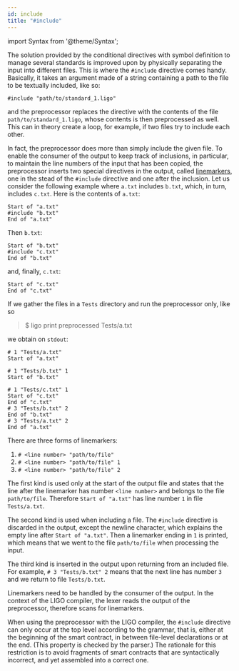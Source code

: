 ```yaml
---
id: include
title: "#include"
---
```


import Syntax from '@theme/Syntax';

The solution provided by the conditional directives with symbol
definition to manage several standards is improved upon by physically
separating the input into different files. This is where the
`#include` directive comes handy. Basically, it takes an argument made
of a string containing a path to the file to be textually included,
like so:

```
#include "path/to/standard_1.ligo"
```

and the preprocessor replaces the directive with the contents of the
file `path/to/standard_1.ligo`, whose contents is then preprocessed as
well. This can in theory create a loop, for example, if two files try
to include each other.

In fact, the preprocessor does more than simply include the given
file. To enable the consumer of the output to keep track of
inclusions, in particular, to maintain the line numbers of the input
that has been copied, the preprocessor inserts two special directives
in the output, called
[linemarkers](https://gcc.gnu.org/onlinedocs/cpp/Preprocessor-Output.html),
one in the stead of the `#include` directive and one after the
inclusion. Let us consider the following example where `a.txt`
includes `b.txt`, which, in turn, includes `c.txt`. Here is the
contents of `a.txt`:

```
Start of "a.txt"
#include "b.txt"
End of "a.txt"
```

Then `b.txt`:

```
Start of "b.txt"
#include "c.txt"
End of "b.txt"
```

and, finally, `c.txt`:

```
Start of "c.txt"
End of "c.txt"
```

If we gather the files in a `Tests` directory and run the preprocessor
only, like so

> $ ligo print preprocessed Tests/a.txt

we obtain on `stdout`:

```
# 1 "Tests/a.txt"
Start of "a.txt"

# 1 "Tests/b.txt" 1
Start of "b.txt"

# 1 "Tests/c.txt" 1
Start of "c.txt"
End of "c.txt"
# 3 "Tests/b.txt" 2
End of "b.txt"
# 3 "Tests/a.txt" 2
End of "a.txt"
```

There are three forms of linemarkers:

1. `# <line number> "path/to/file"`
2. `# <line number> "path/to/file" 1`
3. `# <line number> "path/to/file" 2`

The first kind is used only at the start of the output file and states
that the line after the linemarker has number `<line number>` and
belongs to the file `path/to/file`. Therefore `Start of "a.txt"` has
line number `1` in file `Tests/a.txt`.

The second kind is used when including a file. The `#include`
directive is discarded in the output, except the newline character,
which explains the empty line after `Start of "a.txt"`. Then a
linemarker ending in `1` is printed, which means that we went to the
file `path/to/file` when processing the input.

The third kind is inserted in the output upon returning from an
included file. For example, `# 3 "Tests/b.txt" 2` means that the next
line has number `3` and we return to file `Tests/b.txt`.

Linemarkers need to be handled by the consumer of the output. In the
context of the LIGO compiler, the lexer reads the output of the
preprocessor, therefore scans for linemarkers.

When using the preprocessor with the LIGO compiler, the `#include`
directive can only occur at the top level according to the grammar,
that is, either at the beginning of the smart contract, in between
file-level declarations or at the end. (This property is checked by
the parser.) The rationale for this restriction is to avoid fragments
of smart contracts that are syntactically incorrect, and yet assembled
into a correct one.
